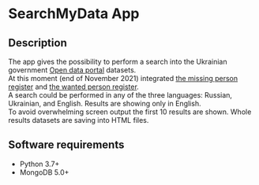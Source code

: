 # SearchMyData App
## Description
The app gives the possibility to perform a search into the Ukrainian government [Open data portal](https://data.gov.ua/en/) datasets.  
At this moment (end of November 2021) integrated [the missing person register](https://data.gov.ua/en/dataset/470196d3-4e7a-46b0-8c0c-883b74ac65f0) and [the wanted person register](https://data.gov.ua/en/dataset/7c51c4a0-104b-4540-a166-e9fc58485c1b).  
A search could be performed in any of the three languages: Russian, Ukrainian, and English. Results are showing only in English.  
To avoid overwhelming screen output the first 10 results are shown. Whole results datasets are saving into HTML files.
## Software requirements
* Python 3.7+
* MongoDB 5.0+